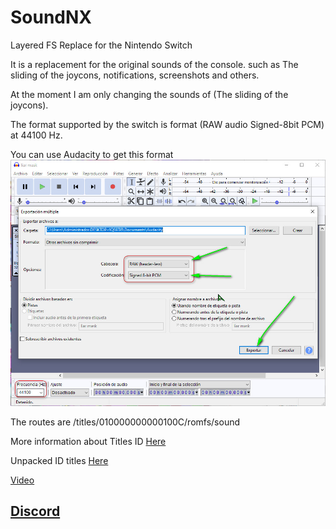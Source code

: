 # SoundNX
Layered FS  Replace for the Nintendo Switch 

It is a replacement for the original sounds of the console.
such as The sliding of the joycons, notifications, screenshots and others.

At the moment I am only changing the sounds of (The sliding of the joycons).

The format supported by the switch is format (RAW audio Signed-8bit PCM) at 44100 Hz.

You can use Audacity to get this format
![imge_text](Audacity.jpg)

The routes are 
<yourCFWfolder>/titles/010000000000100C/romfs/sound

More information about Titles ID [Here](https://switchbrew.org/wiki/Title_list)


Unpacked ID titles [Here](https://drive.google.com/drive/folders/1wPCyMkk4bJBu7BTqwtngSc0t1skTdIS5?usp=sharing)

[Video](https://youtu.be/HXEgrBTy-Ps)

## [Discord](https://discord.io/myrincon)
